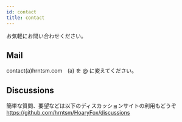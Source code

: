 ```yaml
---
id: contact
title: contact
---
```


お気軽にお問い合わせください。

## Mail

contact(a)hrntsm.com　(a) を @ に変えてください。

## Discussions

簡単な質問、要望などは以下のディスカッションサイトの利用もどうぞ  
https://github.com/hrntsm/HoaryFox/discussions
